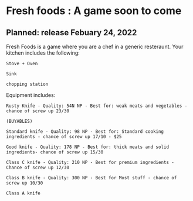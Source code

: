 # Fresh foods : A game soon to come

## Planned: release Febuary 24, 2022

Fresh Foods is a game where you are a chef in a generic resteraunt. Your kitchen
includes the following:

    Stove + Oven
    
    Sink 
    
    chopping station
    
    
    
 Equipment includes:
 
    Rusty Knife - Quality: 54N NP - Best for: weak meats and vegetables - chance of screw up 23/30
    
    (BUYABLES)
    
    Standard knife - Quality: 98 NP - Best for: Standard cooking ingredients - chance of screw up 17/10 - $25
    
    Good knife - Quality: 178 NP - Best for: thick meats and solid ingredients- chance of screw up 15/30
    
    Class C knife - Quality: 210 NP - Best for premium ingredients - Chance of screw up 12/30
    
    Class B knife - Quality: 300 NP - Best for Most stuff - chance of screw up 10/30
    
    Class A knife 
    
    
    
    
    
   
